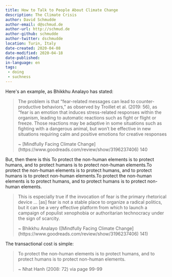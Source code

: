 ```yaml
---
title: How to Talk to People About Climate Change
description: The Climate Crisis
author: David Schmudde
author-email: d@schmud.de
author-url: http://schmud.de
author-github: schmudde
author-twitter: dschmudde
location: Turin, Italy
date-created: 2020-04-08
date-modified: 2020-04-18
date-published:
in-language: en
tags:
 - doing
 - suchness
---
```


Here's an example, as Bhikkhu Analayo has stated:

> The problem is that “fear-related messages can lead to counter-productive behaviors,” as observed by Troillet et al. (2019: 56), as “fear is an emotion that induces stress-related responses within the organism, leading to automatic reactions such as fight or flight or freeze. Those reactions may be adaptive in some situations such as fighting with a dangerous animal, but won’t be effective in new situations requiring calm and positive emotions for creative responses
>
><footer>
> ~ [Mindfully Facing Climate Change](https://www.goodreads.com/review/show/3196237406) 140
></footer>

But, then there is this To protect the non-human elements is to protect humans, and to protect humans is to protect non-human elements.To protect the non-human elements is to protect humans, and to protect humans is to protect non-human elements.To protect the non-human elements is to protect humans, and to protect humans is to protect non-human elements.

> This is especially true if the invocation of fear is the primary rhetorical device … [as] fear is not a stable place to organize a radical politics, but it can be a very effective platform from which to launch a campaign of populist xenophobia or authoritarian technocracy under the sign of scarcity.
>
> <footer>
> ~ Bhikkhu Analayo ([Mindfully Facing Climate Change](https://www.goodreads.com/review/show/3196237406) 141)
> </footer>

The transactional cost is simple:

>  To protect the non-human elements is to protect humans, and to protect humans is to protect non-human elements.
>
> <footer>
> ~ Nhat Hanh (2008: 72) via page 99-99
> </footer>
